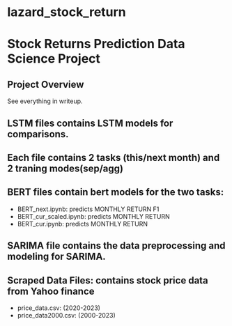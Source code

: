 # lazard_stock_return

# Stock Returns Prediction Data Science Project

## Project Overview
See everything in writeup. 

## LSTM files contains LSTM models for comparisons. 
## Each file contains 2 tasks (this/next month) and 2 traning modes(sep/agg)

## BERT files contain bert models for the two tasks: 
- BERT_next.ipynb: predicts  MONTHLY RETURN F1
- BERT_cur_scaled.ipynb: predicts  MONTHLY RETURN
- BERT_cur.ipynb: predicts  MONTHLY RETURN

## SARIMA file contains the data preprocessing and modeling for SARIMA. 

## Scraped Data Files: contains stock price data from Yahoo finance
- price_data.csv: (2020-2023)
- price_data2000.csv: (2000-2023)
